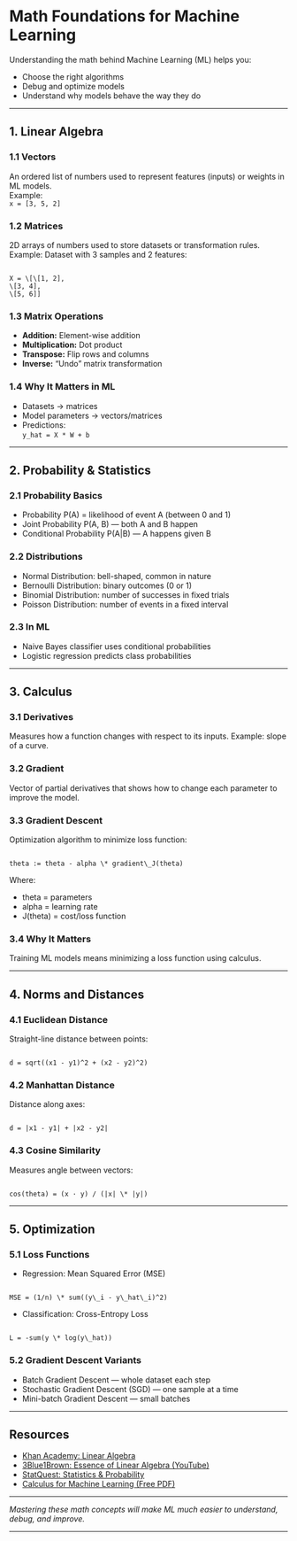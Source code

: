 
# Math Foundations for Machine Learning

Understanding the math behind Machine Learning (ML) helps you:

- Choose the right algorithms  
- Debug and optimize models  
- Understand why models behave the way they do

---

## 1. Linear Algebra

### 1.1 Vectors  
An ordered list of numbers used to represent features (inputs) or weights in ML models.  
Example:  
`x = [3, 5, 2]`

### 1.2 Matrices  
2D arrays of numbers used to store datasets or transformation rules.  
Example: Dataset with 3 samples and 2 features:  
```

X = \[\[1, 2],
\[3, 4],
\[5, 6]]

```

### 1.3 Matrix Operations  
- **Addition:** Element-wise addition  
- **Multiplication:** Dot product  
- **Transpose:** Flip rows and columns  
- **Inverse:** “Undo” matrix transformation  

### 1.4 Why It Matters in ML  
- Datasets → matrices  
- Model parameters → vectors/matrices  
- Predictions:  
`y_hat = X * W + b`

---

## 2. Probability & Statistics

### 2.1 Probability Basics  
- Probability P(A) = likelihood of event A (between 0 and 1)  
- Joint Probability P(A, B) — both A and B happen  
- Conditional Probability P(A|B) — A happens given B  

### 2.2 Distributions  
- Normal Distribution: bell-shaped, common in nature  
- Bernoulli Distribution: binary outcomes (0 or 1)  
- Binomial Distribution: number of successes in fixed trials  
- Poisson Distribution: number of events in a fixed interval  

### 2.3 In ML  
- Naive Bayes classifier uses conditional probabilities  
- Logistic regression predicts class probabilities  

---

## 3. Calculus

### 3.1 Derivatives  
Measures how a function changes with respect to its inputs. Example: slope of a curve.

### 3.2 Gradient  
Vector of partial derivatives that shows how to change each parameter to improve the model.

### 3.3 Gradient Descent  
Optimization algorithm to minimize loss function:  
```

theta := theta - alpha \* gradient\_J(theta)

```
Where:  
- theta = parameters  
- alpha = learning rate  
- J(theta) = cost/loss function  

### 3.4 Why It Matters  
Training ML models means minimizing a loss function using calculus.

---

## 4. Norms and Distances

### 4.1 Euclidean Distance  
Straight-line distance between points:  
```

d = sqrt((x1 - y1)^2 + (x2 - y2)^2)

```

### 4.2 Manhattan Distance  
Distance along axes:  
```

d = |x1 - y1| + |x2 - y2|

```

### 4.3 Cosine Similarity  
Measures angle between vectors:  
```

cos(theta) = (x · y) / (|x| \* |y|)

```

---

## 5. Optimization

### 5.1 Loss Functions  
- Regression: Mean Squared Error (MSE)  
```

MSE = (1/n) \* sum((y\_i - y\_hat\_i)^2)

```
- Classification: Cross-Entropy Loss  
```

L = -sum(y \* log(y\_hat))

```

### 5.2 Gradient Descent Variants  
- Batch Gradient Descent — whole dataset each step  
- Stochastic Gradient Descent (SGD) — one sample at a time  
- Mini-batch Gradient Descent — small batches  

---

## Resources

- [Khan Academy: Linear Algebra](https://www.khanacademy.org/math/linear-algebra)  
- [3Blue1Brown: Essence of Linear Algebra (YouTube)](https://www.youtube.com/watch?v=kjBOesZCoqc)  
- [StatQuest: Statistics & Probability](https://www.youtube.com/user/joshstarmer)  
- [Calculus for Machine Learning (Free PDF)](https://www.manning.com/books/calculus-for-machine-learning)  

---

*Mastering these math concepts will make ML much easier to understand, debug, and improve.*

---

